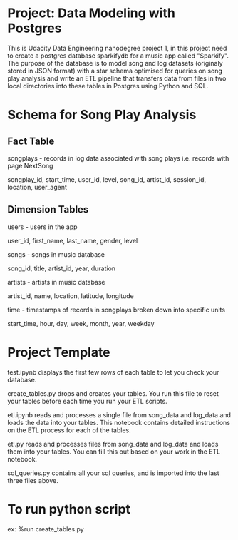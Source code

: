 # Project: Data Modeling with Postgres

This is Udacity Data Engineering nanodegree project 1, in this project need to create a postgres database sparkifydb for a music app called "Sparkify". The purpose of the database is to model song and log datasets (originaly stored in JSON format) with a star schema optimised for queries on song play analysis and write an ETL pipeline that transfers data from files in two local directories into these tables in Postgres using Python and SQL.

# Schema for Song Play Analysis

## Fact Table

 songplays - records in log data associated with song plays i.e. records with page NextSong 

 songplay_id, start_time, user_id, level, song_id, artist_id, session_id, location, user_agent 

## Dimension Tables

 users - users in the app

 user_id, first_name, last_name, gender, level 
 
 songs - songs in music database 
 
 song_id, title, artist_id, year, duration 
 
 artists - artists in music database
 
 artist_id, name, location, latitude, longitude 
 
 time - timestamps of records in songplays broken down into specific units 
 
 start_time, hour, day, week, month, year, weekday 


# Project Template

test.ipynb displays the first few rows of each table to let you check your database.

create_tables.py drops and creates your tables. You run this file to reset your tables before each time you run your ETL scripts.

etl.ipynb reads and processes a single file from song_data and log_data and loads the data into your tables. This notebook contains detailed instructions on the ETL process for each of the tables.

etl.py reads and processes files from song_data and log_data and loads them into your tables. You can fill this out based on your work in the ETL notebook.

sql_queries.py contains all your sql queries, and is imported into the last three files above.

# To run python script

ex: %run create_tables.py
